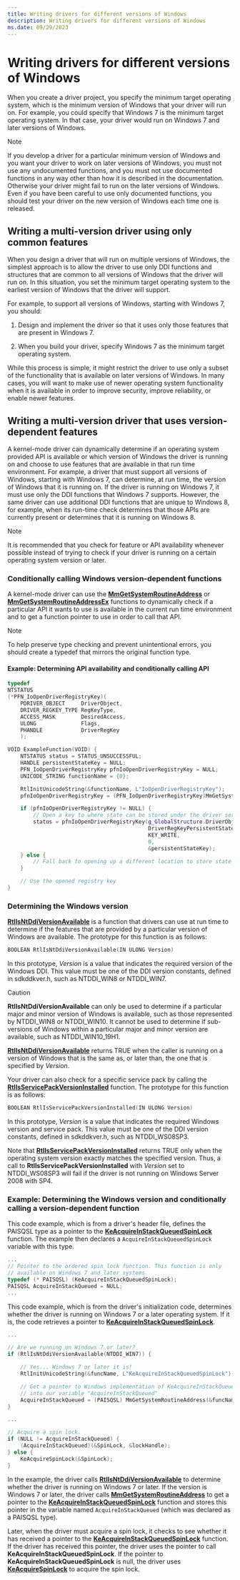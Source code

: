 ```yaml
---
title: Writing drivers for different versions of Windows
description: Writing drivers for different versions of Windows
ms.date: 09/29/2023
---
```


# Writing drivers for different versions of Windows

When you create a driver project, you specify the minimum target operating system, which is the minimum version of Windows that your driver will run on. For example, you could specify that Windows 7 is the minimum target operating system. In that case, your driver would run on Windows 7 and later versions of Windows.

> [!NOTE]
> If you develop a driver for a particular minimum version of Windows and you want your driver to work on later versions of Windows, you must not use any undocumented functions, and you must not use documented functions in any way other than how it is described in the documentation. Otherwise your driver might fail to run on the later versions of Windows. Even if you have been careful to use only documented functions, you should test your driver on the new version of Windows each time one is released.

## Writing a multi-version driver using only common features

When you design a driver that will run on multiple versions of Windows, the simplest approach is to allow the driver to use only DDI functions and structures that are common to all versions of Windows that the driver will run on. In this situation, you set the minimum target operating system to the earliest version of Windows that the driver will support.

For example, to support all versions of Windows, starting with Windows 7, you should:

1. Design and implement the driver so that it uses only those features that are present in Windows 7.

1. When you build your driver, specify Windows 7 as the minimum target operating system.

While this process is simple, it might restrict the driver to use only a subset of the functionality that is available on later versions of Windows.  In many cases, you will want to make use of newer operating system functionality when it is available in order to improve security, improve reliability, or enable newer features.

## Writing a multi-version driver that uses version-dependent features

A kernel-mode driver can dynamically determine if an operating system provided API is available or which version of Windows the driver is running on and choose to use features that are available in that run time environment. For example, a driver that must support all versions of Windows, starting with Windows 7, can determine, at run time, the version of Windows that it is running on. If the driver is running on Windows 7, it must use only the DDI functions that Windows 7 supports. However, the same driver can use additional DDI functions that are unique to Windows 8, for example, when its run-time check determines that those APIs are currently present or determines that it is running on Windows 8.

> [!NOTE]
> It is recommended that you check for feature or API availability whenever possible instead of trying to check if your driver is running on a certain operating system version or later.

### Conditionally calling Windows version-dependent functions

A kernel-mode driver can use the [**MmGetSystemRoutineAddress**](/windows-hardware/drivers/ddi/wdm/nf-wdm-mmgetsystemroutineaddress) or [**MmGetSystemRoutineAddressEx**](/windows-hardware/drivers/ddi/wdm/nf-wdm-mmgetsystemroutineaddressex) functions to dynamically check if a particular API it wants to use is available in the current run time environment and to get a function pointer to use in order to call that API.

> [!NOTE]
> To help preserve type checking and prevent unintentional errors, you should create a typedef that mirrors the original function type.

#### Example: Determining API availability and conditionally calling API

```cpp
typedef
NTSTATUS
(*PFN_IoOpenDriverRegistryKey)(
    PDRIVER_OBJECT     DriverObject,
    DRIVER_REGKEY_TYPE RegKeyType,
    ACCESS_MASK        DesiredAccess,
    ULONG              Flags,
    PHANDLE            DriverRegKey
    );

VOID ExampleFunction(VOID) {
    NTSTATUS status = STATUS_UNSUCCESSFUL;
    HANDLE persistentStateKey = NULL;
    PFN_IoOpenDriverRegistryKey pfnIoOpenDriverRegistryKey = NULL;
    UNICODE_STRING functionName = {0};

    RtlInitUnicodeString(&functionName, L"IoOpenDriverRegistryKey");
    pfnIoOpenDriverRegistryKey = (PFN_IoOpenDriverRegistryKey)MmGetSystemRoutineAddress(&functionName);

    if (pfnIoOpenDriverRegistryKey != NULL) {
        // Open a key to where state can be stored under the driver service
        status = pfnIoOpenDriverRegistryKey(g_GlobalStructure.DriverObject,
                                            DriverRegKeyPersistentState,
                                            KEY_WRITE,
                                            0,
                                            &persistentStateKey);
    } else {
        // Fall back to opening up a different location to store state in
    }

    // Use the opened registry key
}
```

### Determining the Windows version

[**RtlIsNtDdiVersionAvailable**](/windows-hardware/drivers/ddi/wdm/nf-wdm-rtlisntddiversionavailable) is a function that drivers can use at run time to determine if the features that are provided by a particular version of Windows are available. The prototype for this function is as follows:

```cpp
BOOLEAN RtlIsNtDdiVersionAvailable(IN ULONG Version)
```

In this prototype, *Version* is a value that indicates the required version of the Windows DDI. This value must be one of the DDI version constants, defined in sdkddkver.h, such as NTDDI_WIN8 or NTDDI_WIN7.

> [!CAUTION]
> **RtlIsNtDdiVersionAvailable** can only be used to determine if a particular major and minor version of Windows is available, such as those represented by NTDDI_WIN8 or NTDDI_WIN10. It cannot be used to determine if sub-versions of Windows within a particular major and minor version are available, such as NTDDI_WIN10_19H1.

[**RtlIsNtDdiVersionAvailable**](/windows-hardware/drivers/ddi/wdm/nf-wdm-rtlisntddiversionavailable) returns TRUE when the caller is running on a version of Windows that is the same as, or later than, the one that is specified by *Version*.

Your driver can also check for a specific service pack by calling the [**RtlIsServicePackVersionInstalled**](/windows-hardware/drivers/ddi/wdm/nf-wdm-rtlisservicepackversioninstalled) function. The prototype for this function is as follows:

```cpp
BOOLEAN RtlIsServicePackVersionInstalled(IN ULONG Version)
```

In this prototype, *Version* is a value that indicates the required Windows version and service pack. This value must be one of the DDI version constants, defined in sdkddkver.h, such as NTDDI_WS08SP3.

Note that [**RtlIsServicePackVersionInstalled**](/windows-hardware/drivers/ddi/wdm/nf-wdm-rtlisservicepackversioninstalled) returns TRUE only when the operating system version exactly matches the specified version. Thus, a call to **RtlIsServicePackVersionInstalled** with *Version* set to NTDDI_WS08SP3 will fail if the driver is not running on Windows Server 2008 with SP4.

### Example: Determining the Windows version and conditionally calling a version-dependent function

This code example, which is from a driver's header file, defines the PAISQSL type as a pointer to the [**KeAcquireInStackQueuedSpinLock**](/previous-versions/windows/hardware/drivers/ff551899(v=vs.85)) function. The example then declares a `AcquireInStackQueuedSpinLock` variable with this type.

```cpp
...
// Pointer to the ordered spin lock function. This function is only
// available on Windows 7 and later systems
typedef (* PAISQSL) (KeAcquireInStackQueuedSpinLock);
PAISQSL AcquireInStackQueued = NULL;
...
```

This code example, which is from the driver's initialization code, determines whether the driver is running on Windows 7 or a later operating system. If it is, the code retrieves a pointer to [**KeAcquireInStackQueuedSpinLock**](/previous-versions/windows/hardware/drivers/ff551899(v=vs.85)).

```cpp
...

// Are we running on Windows 7 or later?
if (RtlIsNtDdiVersionAvailable(NTDDI_WIN7)) {

    // Yes... Windows 7 or later it is!
    RtlInitUnicodeString(&funcName, L"KeAcquireInStackQueuedSpinLock");

    // Get a pointer to Windows implementation of KeAcquireInStackQueuedSpinLock
    // into our variable "AcquireInStackQueued"
    AcquireInStackQueued = (PAISQSL) MmGetSystemRoutineAddress(&funcName);
}

...

// Acquire a spin lock.
if (NULL != AcquireInStackQueued) {
    (AcquireInStackQueued)(&SpinLock, &lockHandle);
} else {
    KeAcquireSpinLock(&SpinLock);
}
```

In the example, the driver calls [**RtlIsNtDdiVersionAvailable**](/windows-hardware/drivers/ddi/wdm/nf-wdm-rtlisntddiversionavailable) to determine whether the driver is running on Windows 7 or later. If the version is Windows 7 or later, the driver calls [**MmGetSystemRoutineAddress**](/windows-hardware/drivers/ddi/wdm/nf-wdm-mmgetsystemroutineaddress) to get a pointer to the [**KeAcquireInStackQueuedSpinLock**](/previous-versions/windows/hardware/drivers/ff551899(v=vs.85)) function and stores this pointer in the variable named `AcquireInStackQueued` (which was declared as a PAISQSL type).

Later, when the driver must acquire a spin lock, it checks to see whether it has received a pointer to the [**KeAcquireInStackQueuedSpinLock**](/previous-versions/windows/hardware/drivers/ff551899(v=vs.85)) function. If the driver has received this pointer, the driver uses the pointer to call **KeAcquireInStackQueuedSpinLock**. If the pointer to **KeAcquireInStackQueuedSpinLock** is null, the driver uses [**KeAcquireSpinLock**](/windows-hardware/drivers/ddi/wdm/nf-wdm-keacquirespinlock) to acquire the spin lock.
